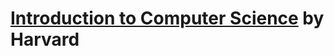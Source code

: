 # [Introduction to Computer Science](https://www.edx.org/course/cs50s-introduction-computer-science-harvardx-cs50x) by Harvard
